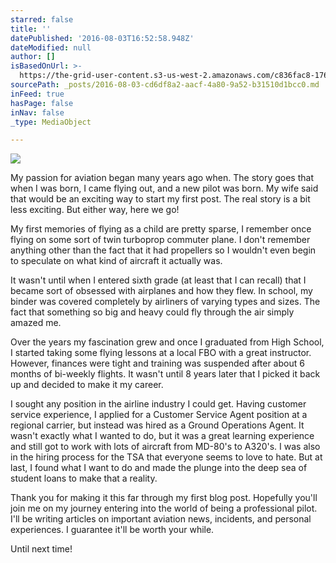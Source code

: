 ```yaml
---
starred: false
title: ''
datePublished: '2016-08-03T16:52:58.948Z'
dateModified: null
author: []
isBasedOnUrl: >-
  https://the-grid-user-content.s3-us-west-2.amazonaws.com/c836fac8-1761-4dc5-8350-9ec450c488b1.jpg
sourcePath: _posts/2016-08-03-cd6df8a2-aacf-4a80-9a52-b31510d1bcc0.md
inFeed: true
hasPage: false
inNav: false
_type: MediaObject

---
```

![](https://the-grid-user-content.s3-us-west-2.amazonaws.com/c836fac8-1761-4dc5-8350-9ec450c488b1.jpg)

My passion for aviation began many years ago when. The story goes that when I was born, I came flying out, and a new pilot was born. My wife said that would be an exciting way to start my first post. The real story is a bit less exciting. But either way, here we go!

My first memories of flying as a child are pretty sparse, I remember once flying on some sort of twin turboprop commuter plane. I don't remember anything other than the fact that it had propellers so I wouldn't even begin to speculate on what kind of aircraft it actually was.

It wasn't until when I entered sixth grade (at least that I can recall) that I became sort of obsessed with airplanes and how they flew. In school, my binder was covered completely by airliners of varying types and sizes. The fact that something so big and heavy could fly through the air simply amazed me.

Over the years my fascination grew and once I graduated from High School, I started taking some flying lessons at a local FBO with a great instructor. However, finances were tight and training was suspended after about 6 months of bi-weekly flights. It wasn't until 8 years later that I picked it back up and decided to make it my career.

I sought any position in the airline industry I could get. Having customer service experience, I applied for a Customer Service Agent position at a regional carrier, but instead was hired as a Ground Operations Agent. It wasn't exactly what I wanted to do, but it was a great learning experience and still got to work with lots of aircraft from MD-80's to A320's. I was also in the hiring process for the TSA that everyone seems to love to hate. But at last, I found what I want to do and made the plunge into the deep sea of student loans to make that a reality.

Thank you for making it this far through my first blog post. Hopefully you'll join me on my journey entering into the world of being a professional pilot. I'll be writing articles on important aviation news, incidents, and personal experiences. I guarantee it'll be worth your while.

Until next time!